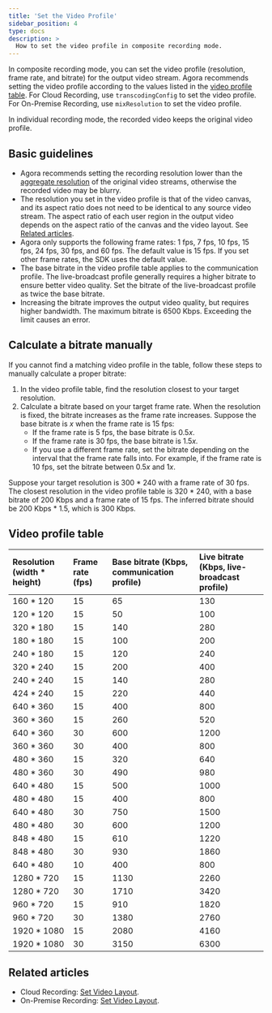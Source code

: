 ```yaml
---
title: 'Set the Video Profile'
sidebar_position: 4
type: docs
description: >
  How to set the video profile in composite recording mode.
---
```


In composite recording mode, you can set the video profile (resolution, frame rate, and bitrate) for the output video stream. Agora recommends setting the video profile according to the values listed in the [video profile table](#video-profile-table). For Cloud Recording, use `transcodingConfig` to set the video profile. For On-Premise Recording, use `mixResolution` to set the video profile.

<Admonition type="info">In individual recording mode, the recorded video keeps the original video profile.</Admonition>

## Basic guidelines

- Agora recommends setting the recording resolution lower than the [aggregate resolution](../overview/billing#aggregate-video-resolution) of the original video streams, otherwise the recorded video may be blurry.
- The resolution you set in the video profile is that of the video canvas, and its aspect ratio does not need to be identical to any source video stream. The aspect ratio of each user region in the output video depends on the aspect ratio of the canvas and the video layout. See [Related articles](#relateddocs).
- Agora only supports the following frame rates: 1 fps, 7 fps, 10 fps, 15 fps, 24 fps, 30 fps, and 60 fps. The default value is 15 fps. If you set other frame rates, the SDK uses the default value.
- The base bitrate in the video profile table applies to the communication profile. The live-broadcast profile generally requires a higher bitrate to ensure better video quality. Set the bitrate of the live-broadcast profile as twice the base bitrate.
- Increasing the bitrate improves the output video quality, but requires higher bandwidth. The maximum bitrate is 6500 Kbps. Exceeding the limit causes an error.

## Calculate a bitrate manually

If you cannot find a matching video profile in the table, follow these steps to manually calculate a proper bitrate:

1. In the video profile table, find the resolution closest to your target resolution.
2. Calculate a bitrate based on your target frame rate. When the resolution is fixed, the bitrate increases as the frame rate increases. Suppose the base bitrate is *x* when the frame rate is 15 fps:
   - If the frame rate is 5 fps, the base bitrate is 0.5*x*.
   - If the frame rate is 30 fps, the base bitrate is 1.5*x.*
   - If you use a different frame rate, set the bitrate depending on the interval that the frame rate falls into. For example, if the frame rate is 10 fps, set the bitrate between 0.5*x* and 1*x*.

Suppose your target resolution is 300 * 240 with a frame rate of 30 fps. The closest resolution in the video profile table is 320 * 240, with a base bitrate of 200 Kbps and a frame rate of 15 fps. The inferred bitrate should be 200 Kbps * 1.5, which is 300 Kbps.

## <a name="profile_table"></a>Video profile table

| Resolution (width * height) | Frame rate (fps) | Base bitrate (Kbps, communication profile) | Live bitrate (Kbps, live-broadcast profile) |
| :----------------| :-----| :---------| :----------|
| 160 * 120        | 15    | 65        | 130        |
| 120 * 120        | 15    | 50        | 100        |
| 320 * 180        | 15    | 140       | 280        |
| 180 * 180        | 15    | 100       | 200        |
| 240 * 180        | 15    | 120       | 240        |
| 320 * 240        | 15    | 200       | 400        |
| 240 * 240        | 15    | 140       | 280        |
| 424 * 240        | 15    | 220       | 440        |
| 640 * 360        | 15    | 400       | 800        |
| 360 * 360        | 15    | 260       | 520        |
| 640 * 360        | 30    | 600       | 1200       |
| 360 * 360        | 30    | 400       | 800        |
| 480 * 360        | 15    | 320       | 640        |
| 480 * 360        | 30    | 490       | 980        |
| 640 * 480        | 15    | 500       | 1000       |
| 480 * 480        | 15    | 400       | 800        |
| 640 * 480        | 30    | 750       | 1500       |
| 480 * 480        | 30    | 600       | 1200       |
| 848 * 480        | 15    | 610       | 1220       |
| 848 * 480        | 30    | 930       | 1860       |
| 640 * 480        | 10    | 400       | 800        |
| 1280 * 720       | 15    | 1130      | 2260       |
| 1280 * 720       | 30    | 1710      | 3420       |
| 960 * 720        | 15    | 910       | 1820       |
| 960 * 720        | 30    | 1380      | 2760       |
| 1920 * 1080      | 15    | 2080      | 4160       |
| 1920 * 1080      | 30    | 3150      | 6300       |

## <a name="relateddocs"></a>Related articles

- Cloud Recording: [Set Video Layout](../../cloud-recording/develop/layout).
- On-Premise Recording: [Set Video Layout](../develop/layout).